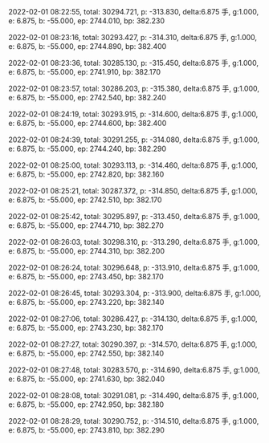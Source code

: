 2022-02-01 08:22:55, total: 30294.721, p: -313.830, delta:6.875 手, g:1.000, e: 6.875, b: -55.000, ep: 2744.010, bp: 382.230

2022-02-01 08:23:16, total: 30293.427, p: -314.310, delta:6.875 手, g:1.000, e: 6.875, b: -55.000, ep: 2744.890, bp: 382.400

2022-02-01 08:23:36, total: 30285.130, p: -315.450, delta:6.875 手, g:1.000, e: 6.875, b: -55.000, ep: 2741.910, bp: 382.170

2022-02-01 08:23:57, total: 30286.203, p: -315.380, delta:6.875 手, g:1.000, e: 6.875, b: -55.000, ep: 2742.540, bp: 382.240

2022-02-01 08:24:19, total: 30293.915, p: -314.600, delta:6.875 手, g:1.000, e: 6.875, b: -55.000, ep: 2744.600, bp: 382.400

2022-02-01 08:24:39, total: 30291.255, p: -314.080, delta:6.875 手, g:1.000, e: 6.875, b: -55.000, ep: 2744.240, bp: 382.290

2022-02-01 08:25:00, total: 30293.113, p: -314.460, delta:6.875 手, g:1.000, e: 6.875, b: -55.000, ep: 2742.820, bp: 382.160

2022-02-01 08:25:21, total: 30287.372, p: -314.850, delta:6.875 手, g:1.000, e: 6.875, b: -55.000, ep: 2742.510, bp: 382.170

2022-02-01 08:25:42, total: 30295.897, p: -313.450, delta:6.875 手, g:1.000, e: 6.875, b: -55.000, ep: 2744.710, bp: 382.270

2022-02-01 08:26:03, total: 30298.310, p: -313.290, delta:6.875 手, g:1.000, e: 6.875, b: -55.000, ep: 2744.310, bp: 382.200

2022-02-01 08:26:24, total: 30296.648, p: -313.910, delta:6.875 手, g:1.000, e: 6.875, b: -55.000, ep: 2743.450, bp: 382.170

2022-02-01 08:26:45, total: 30293.304, p: -313.900, delta:6.875 手, g:1.000, e: 6.875, b: -55.000, ep: 2743.220, bp: 382.140

2022-02-01 08:27:06, total: 30286.427, p: -314.130, delta:6.875 手, g:1.000, e: 6.875, b: -55.000, ep: 2743.230, bp: 382.170

2022-02-01 08:27:27, total: 30290.397, p: -314.570, delta:6.875 手, g:1.000, e: 6.875, b: -55.000, ep: 2742.550, bp: 382.140

2022-02-01 08:27:48, total: 30283.570, p: -314.690, delta:6.875 手, g:1.000, e: 6.875, b: -55.000, ep: 2741.630, bp: 382.040

2022-02-01 08:28:08, total: 30291.081, p: -314.490, delta:6.875 手, g:1.000, e: 6.875, b: -55.000, ep: 2742.950, bp: 382.180

2022-02-01 08:28:29, total: 30290.752, p: -314.510, delta:6.875 手, g:1.000, e: 6.875, b: -55.000, ep: 2743.810, bp: 382.290